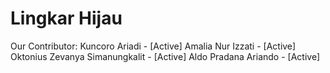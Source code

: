 # Lingkar Hijau

Our Contributor:
Kuncoro Ariadi - [Active]
Amalia Nur Izzati - [Active]
Oktonius Zevanya Simanungkalit - [Active]
Aldo Pradana Ariando - [Active]

